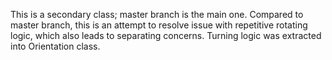 This is a secondary class; master branch is the main one.
Compared to master branch, this is an attempt to resolve issue with repetitive rotating logic, which also leads to separating concerns.
Turning logic was extracted into Orientation class.